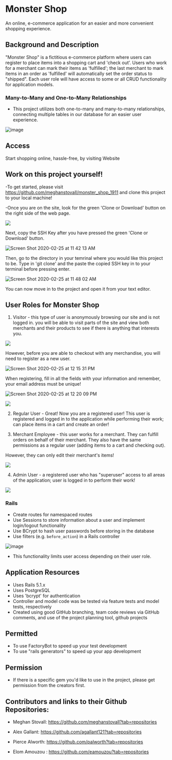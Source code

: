 # Monster Shop
An online, e-commerce application for an easier and more convenient shopping experience.

## Background and Description

"Monster Shop" is a fictitious e-commerce platform where users can register to place items into a shopping cart and 'check out'. Users who work for a merchant can mark their items as 'fulfilled'; the last merchant to mark items in an order as 'fulfilled' will automatically set the order status to "shipped". Each user role will have access to some or all CRUD functionality for application models.

### Many-to-Many and One-to-Many Relationships
* This project utilizes both one-to-many and many-to-many relationships, connecting multiple tables in our database for an easier user experience.

![image](https://user-images.githubusercontent.com/52808022/75277723-cc8a2200-57c5-11ea-89be-5e897431213d.png)

## Access
Start shopping online, hassle-free, by visiting Website

## Work on this project yourself!
-To get started, please visit https://github.com/meghanstovall/monster_shop_1911 and clone this project to your local machine!

-Once you are on the site, look for the green 'Clone or Download' button on the right side of the web page.

![](https://media.giphy.com/media/YmVGxGSfyUhC8nr7kD/giphy.gif)

Next, copy the SSH Key after you have pressed the green 'Clone or Download' button.

![Screen Shot 2020-02-25 at 11 42 13 AM](https://user-images.githubusercontent.com/52808022/75276756-02c6a200-57c4-11ea-9026-aa60d1ff1e62.png)

Then, go to the directory in your temrinal where you would like
this project to be. Type in 'git clone' and the paste the copied SSH key in to your terminal before pressing enter.

![Screen Shot 2020-02-25 at 11 48 02 AM](https://user-images.githubusercontent.com/52808022/75277652-a2386480-57c5-11ea-935e-af97b41d8bbb.png)

You can now move in to the project and open it from your text editor.

## User Roles for Monster Shop

1. Visitor - this type of user is anonymously browsing our site and is not logged in. you will be able to visit parts of the site and view both merchants and their products to see if there is anything that interests you. 

![](https://media.giphy.com/media/KxzIoPXhASyOE7O7H2/giphy.gif)

However, before you are able to checkout with any merchandise, you will need to register as a new user.

![Screen Shot 2020-02-25 at 12 15 31 PM](https://user-images.githubusercontent.com/52808022/75279470-e711ca80-57c8-11ea-9847-84aa1add641c.png)

When registering, fill in all the fields with your information and remember, your email address must be unique!

![Screen Shot 2020-02-25 at 12 20 09 PM](https://user-images.githubusercontent.com/52808022/75279721-538cc980-57c9-11ea-94b1-6030d19ec058.png)

![](https://media.giphy.com/media/YPQHMVcdurJHilF5TW/giphy.gif)

2. Regular User - Great! Now you are a registered user! This user is registered and logged in to the application while performing their work; can place items in a cart and create an order!

3. Merchant Employee - this user works for a merchant. They can fulfill orders on behalf of their merchant. They also have the same permissions as a regular user (adding items to a cart and checking out). 

However, they can only edit their merchant's items!

![](https://media.giphy.com/media/MDxmWzXsjVuPN5xzaH/giphy.gif)

4. Admin User - a registered user who has "superuser" access to all areas of the application; user is logged in to perform their work!

![](https://media.giphy.com/media/hun5l0YNuYfrB7s5Ng/giphy.gif)

### Rails
* Create routes for namespaced routes
* Use Sessions to store information about a user and implement login/logout functionality
* Use BCrypt to hash user passwords before storing in the database
* Use filters (e.g. `before_action`) in a Rails controller

![image](https://user-images.githubusercontent.com/52808022/75459751-b2734f80-593d-11ea-9f36-6881e76ea8e0.png)

* This functionality limits user access depending on their user role.

## Application Resources

- Uses Rails 5.1.x
- Uses PostgreSQL
- Uses 'bcrypt' for authentication
- Controller and model code was be tested via feature tests and model tests, respectively
- Created using good GitHub branching, team code reviews via GitHub comments, and use of the project planning tool, github projects

## Permitted

- To use FactoryBot to speed up your test development
- To use "rails generators" to speed up your app development

## Permission

- If there is a specific gem you'd like to use in the project, please get permission from the creators first.


## Contributors and links to their Github Repositories:

* Meghan Stovall: https://github.com/meghanstovall?tab=repositories 

* Alex Gallant: https://github.com/agallant121?tab=repositories

* Pierce Alworth: https://github.com/palworth?tab=repositories

* Elom Amouzou : https://github.com/eamouzou?tab=repositories

